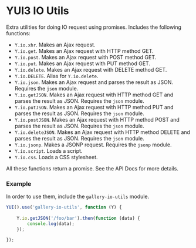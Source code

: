 YUI3 IO Utils
=============

Extra utilities for doing IO request using promises. Includes the following
functions:

* `Y.io.xhr`. Makes an Ajax request.
* `Y.io.get`. Makes an Ajax request with HTTP method GET.
* `Y.io.post`. Makes an Ajax request with POST method GET.
* `Y.io.put`. Makes an Ajax request with PUT method GET.
* `Y.io.delete`. Makes an Ajax request with DELETE method GET.
* `Y.io.DELETE`. Alias for `Y.io.delete`.
* `Y.io.json`. Makes an Ajax request and parses the result as JSON. Requires the
`json` module.
* `Y.io.getJSON`. Makes an Ajax request with HTTP method GET and parses the
    result as JSON. Requires the `json` module.
* `Y.io.putJSON`. Makes an Ajax request with HTTP method PUT and parses the
    result as JSON. Requires the `json` module.
* `Y.io.postJSON`. Makes an Ajax request with HTTP method POST and parses the
    result as JSON. Requires the `json` module.
* `Y.io.deleteJSON`. Makes an Ajax request with HTTP method DELETE and parses the
    result as JSON. Requires the `json` module.
* `Y.io.jsonp`. Makes a JSONP request. Requires the `jsonp` module.
* `Y.io.script`. Loads a script.
* `Y.io.css`. Loads a CSS stylesheet.

All these functions return a promise. See the API Docs for more details.

### Example

In order to use them, include the `gallery-io-utils` module.

```JavaScript
YUI().use('gallery-io-utils', function (Y) {
    
    Y.io.getJSON('/foo/bar').then(function (data) {
        console.log(data);
    });

});
```

